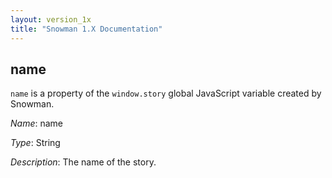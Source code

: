 ```yaml
---
layout: version_1x
title: "Snowman 1.X Documentation"
---
```


## name

`name` is a property of the `window.story` global JavaScript variable created by Snowman.

*Name*: name

*Type*: String

*Description*: The name of the story.
